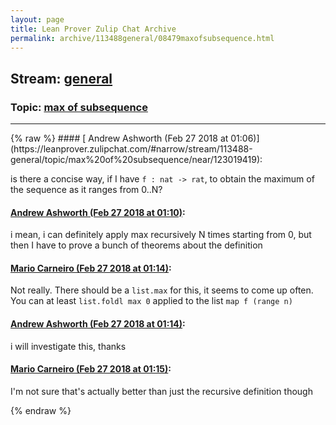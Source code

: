 ```yaml
---
layout: page
title: Lean Prover Zulip Chat Archive 
permalink: archive/113488general/08479maxofsubsequence.html
---
```


## Stream: [general](https://leanprover-community.github.io/archive/113488general/index.html)
### Topic: [max of subsequence](https://leanprover-community.github.io/archive/113488general/08479maxofsubsequence.html)

---

<base href="https://leanprover.zulipchat.com">
{% raw %}
#### [ Andrew Ashworth (Feb 27 2018 at 01:06)](https://leanprover.zulipchat.com/#narrow/stream/113488-general/topic/max%20of%20subsequence/near/123019419):
<p>is there a concise way, if I have <code>f : nat -&gt; rat</code>, to obtain the maximum of the sequence as it ranges from 0..N?</p>

#### [ Andrew Ashworth (Feb 27 2018 at 01:10)](https://leanprover.zulipchat.com/#narrow/stream/113488-general/topic/max%20of%20subsequence/near/123019496):
<p>i mean, i can definitely apply max recursively N times starting from 0, but then I have to prove a bunch of theorems about the definition</p>

#### [ Mario Carneiro (Feb 27 2018 at 01:14)](https://leanprover.zulipchat.com/#narrow/stream/113488-general/topic/max%20of%20subsequence/near/123019656):
<p>Not really. There should be a <code>list.max</code> for this, it seems to come up often. You can at least <code>list.foldl max 0</code> applied to the list <code>map f (range n)</code></p>

#### [ Andrew Ashworth (Feb 27 2018 at 01:14)](https://leanprover.zulipchat.com/#narrow/stream/113488-general/topic/max%20of%20subsequence/near/123019667):
<p>i will investigate this, thanks</p>

#### [ Mario Carneiro (Feb 27 2018 at 01:15)](https://leanprover.zulipchat.com/#narrow/stream/113488-general/topic/max%20of%20subsequence/near/123019673):
<p>I'm not sure that's actually better than just the recursive definition though</p>


{% endraw %}

